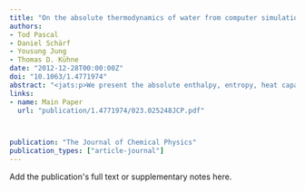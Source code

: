 ```yaml
---
title: "On the absolute thermodynamics of water from computer simulations: A comparison of first-principles molecular dynamics, reactive and empirical force fields"
authors:
- Tod Pascal
- Daniel Schärf
- Yousung Jung
- Thomas D. Kühne
date: "2012-12-28T00:00:00Z"
doi: "10.1063/1.4771974"
abstract: "<jats:p>We present the absolute enthalpy, entropy, heat capacity, and free energy of liquid water at ambient conditions calculated by the two-phase thermodynamic method applied to ab initio, reactive and classical molecular dynamics simulations. We find that the absolute entropy and heat capacity of liquid water from ab initio molecular dynamics (AIMD) is underestimated, but falls within the range of the flexible empirical as well as the reactive force fields. The origin of the low absolute entropy of liquid water from AIMD simulations is due to an underestimation of the translational entropy by 20% and the rotational entropy by 40% compared to the TIP3P classical water model, consistent with previous studies that reports low diffusivity and increased ordering of liquid water from AIMD simulations. Classical MD simulations with rigid water models tend to be in better agreement with experiment (in particular TIP3P yielding the best agreement), although the TIP4P-ice water model, the only empirical force field that reproduces the experimental melting temperature, has the lowest entropy, perhaps expectedly. This reiterates the limitations of existing empirical water models in simultaneously capturing the thermodynamics of solid and liquid phases. We find that the quantum corrections to heat capacity of water can be as large as 60%. Although certain water models are computed to yield good absolute free energies of water compared to experiments, they are often due to the fortuitous enthalpy-entropy cancellation, but not necessarily due to the correct descriptions of enthalpy and entropy separately.</jats:p>"
links:
- name: Main Paper
  url: "publication/1.4771974/023.025248JCP.pdf"



publication: "The Journal of Chemical Physics"
publication_types: ["article-journal"]
---
```


Add the publication's full text or supplementary notes here.
